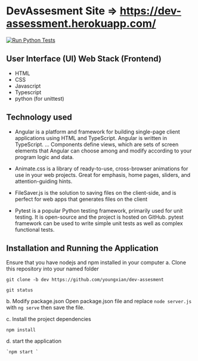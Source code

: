 # DevAssesment Site => https://dev-assessment.herokuapp.com/
[![Run Python Tests](https://github.com/youngxian/dev-assesment/workflows/Run%20Python%20Tests/badge.svg)](https://github.com/youngxian/dev-assesment/actions)

## User Interface (UI) Web Stack (Frontend)
- HTML
- CSS
- Javascript
- Typescript
- python (for unittest)

## Technology used

- Angular is a platform and framework for building single-page client applications using HTML and TypeScript. Angular is written in TypeScript. ... Components define views, which are sets of screen elements that Angular can choose among and modify according to your program logic and data.

- Animate.css is a library of ready-to-use, cross-browser animations for use in your web projects. Great for emphasis, home pages, sliders, and attention-guiding hints.

- FileSaver.js is the solution to saving files on the client-side, and is perfect for web apps that generates files on the client

- Pytest is a popular Python testing framework, primarily used for unit testing. It is open-source and the project is hosted on GitHub. pytest framework can be used to write simple unit tests as well as complex functional tests.


## Installation and Running the Application

Ensure that you have nodejs and npm installed in your computer
a. Clone this repository into your named folder

 `git clone -b dev https://github.com/youngxian/dev-assesment`

 `git status`

b. Modify package.json
   Open package.json file and replace  `node server.js` with `ng serve` then save the file.
   
c. Install the project dependencies

   `npm install`
   
d. start the application

    `npm start `
